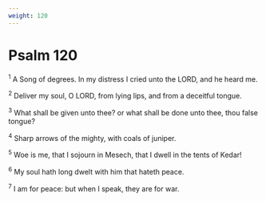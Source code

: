 ```yaml
---
weight: 120
---
```


# Psalm 120

<sup>1</sup> A Song of degrees. In my distress I cried unto the LORD, and he heard me. 

<sup>2</sup> Deliver my soul, O LORD, from lying lips, and from a deceitful tongue. 

<sup>3</sup> What shall be given unto thee? or what shall be done unto thee, thou false tongue? 

<sup>4</sup> Sharp arrows of the mighty, with coals of juniper. 

<sup>5</sup> Woe is me, that I sojourn in Mesech, that I dwell in the tents of Kedar! 

<sup>6</sup> My soul hath long dwelt with him that hateth peace. 

<sup>7</sup> I am for peace: but when I speak, they are for war. 


